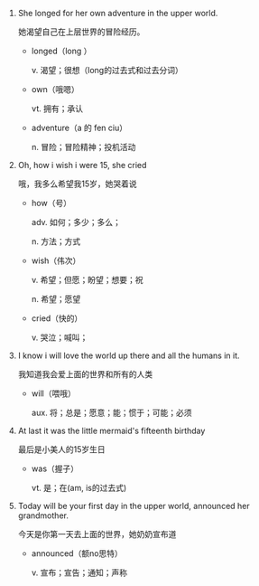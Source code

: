 1. She longed for her own adventure in the upper world.

    她渴望自己在上层世界的冒险经历。

    - longed（long ）

        v. 渴望；很想（long的过去式和过去分词）

    - own（哦嗯）

        vt.  拥有；承认

    - adventure（a 的 fen ciu）

        n. 冒险；冒险精神；投机活动

2. Oh, how i wish i were 15, she cried

    哦，我多么希望我15岁，她哭着说

    - how（号）

        adv. 如何；多少；多么；

        n. 方法；方式

    - wish（伟次）

        v. 希望；但愿；盼望；想要；祝

        n. 希望；愿望

   - cried（快的）

        v. 哭泣；喊叫；

3. I know i will love the world up there and all the humans in it.

    我知道我会爱上面的世界和所有的人类

    - will（喂哦）

        aux. 将；总是；愿意；能；惯于；可能；必须

4. At last it was the little mermaid's fifteenth birthday

    最后是小美人的15岁生日

    - was（握子）

        vt. 是；在(am, is的过去式)

5. Today will be your first day in the upper world, announced her grandmother.

    今天是你第一天去上面的世界，她奶奶宣布道

    - announced（额no思特）

        v. 宣布；宣告；通知；声称


